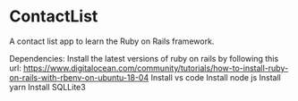 # ContactList
A contact list app to learn the Ruby on Rails framework.

Dependencies:
Install the latest versions of ruby on rails by following this url:
https://www.digitalocean.com/community/tutorials/how-to-install-ruby-on-rails-with-rbenv-on-ubuntu-18-04
Install vs code
Install node js
Install yarn
Install SQLLite3

